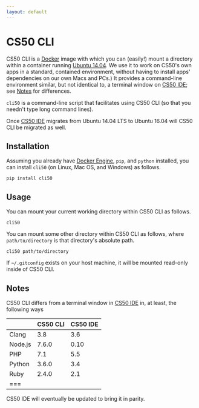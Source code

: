 ```yaml
---
layout: default
---
```


# CS50 CLI

CS50 CLI is a [Docker](https://github.com/cs50/cli/blob/master/Dockerfile) image with which you can (easily!) mount a directory within a container running [Ubuntu 14.04](https://hub.docker.com/_/ubuntu/). We use it to work on CS50's own apps in a standard, contained environment, without having to install apps' dependencies on our own Macs and PCs.) It provides a command-line environment similar, but not identical to, a terminal window on [CS50 IDE](https://cs50.io/); see [Notes](#notes) for differences.

`cli50` is a command-line script that facilitates using CS50 CLI (so that you needn't type long command lines).

Once [CS50 IDE](https://cs50.io/) migrates from Ubuntu 14.04 LTS to Ubuntu 16.04 will CS50 CLI be migrated as well.

## Installation

Assuming you already have [Docker Engine](https://docs.docker.com/engine/installation/), `pip`, and `python` installed, you can install `cli50` (on Linux, Mac OS, and Windows) as follows.

```
pip install cli50
```

## Usage

You can mount your current working directory within CS50 CLI as follows.

```
cli50
```

You can mount some other directory within CS50 CLI as follows, where `path/to/directory` is that directory's absolute path.
```
cli50 path/to/directory
```

If `~/.gitconfig` exists on your host machine, it will be mounted read-only inside of CS50 CLI.

## Notes

CS50 CLI differs from a terminal window in [CS50 IDE](https://cs50.io/) in, at least, the following ways

| | CS50 CLI | CS50 IDE
| --- | --- | ---
| Clang | 3.8 | 3.6
| Node.js | 7.6.0 | 0.10
| PHP | 7.1 | 5.5
| Python | 3.6.0 | 3.4
| Ruby | 2.4.0 | 2.1
|===

CS50 IDE will eventually be updated to bring it in parity.
